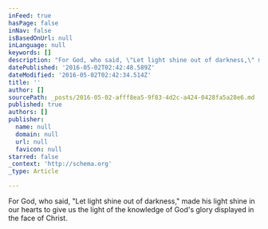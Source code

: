 ```yaml
---
inFeed: true
hasPage: false
inNav: false
isBasedOnUrl: null
inLanguage: null
keywords: []
description: "For God, who said, \"Let light shine out of darkness,\" made his light shine in our hearts to give us the light of the knowledge of God's glory displayed in the face of Christ."
datePublished: '2016-05-02T02:42:48.589Z'
dateModified: '2016-05-02T02:42:34.514Z'
title: ''
author: []
sourcePath: _posts/2016-05-02-afff8ea5-9f83-4d2c-a424-0428fa5a28e6.md
published: true
authors: []
publisher:
  name: null
  domain: null
  url: null
  favicon: null
starred: false
_context: 'http://schema.org'
_type: Article

---
```

For God, who said, "Let light shine out of darkness," made his light shine in our hearts to give us the light of the knowledge of God's glory displayed in the face of Christ.